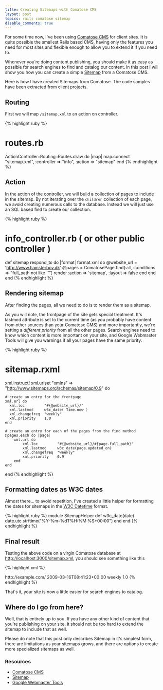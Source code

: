 ```yaml
---
title: Creating Sitemaps with Comatose CMS
layout: post
topics: rails comatose sitemap
disable_comments: true
---
```


For some time now, I've been using [Comatose CMS](http://github.com/darthapo/comatose/tree/master) for client sites. It is quite possible the smallest Rails based CMS, having only the features you need for most sites and flexible enough to allow you to extend it if you need to. 

Whenever you're doing content publishing, you should make it as easy as possible for search engines to find and catalog our content. In this post I will show you how you can create a simple [Sitemap](http://www.sitemaps.org) from a Comatose CMS.

Here is how I have created Sitemaps from Comatose. The code samples have been extracted from client projects.

## Routing

First we will map `/sitemap.xml` to an action on controller.

{% highlight ruby %}
# routes.rb
ActionController::Routing::Routes.draw do |map|
 	map.connect "sitemap.xml", :controller => "info", :action => "sitemap"
end
{% endhighlight %}

## Action

In the action of the controller, we will build a collection of pages to include in the sitemap. By not iterating over the `children` collection of each page, we avoid creating numerous calls to the database. Instead we will just use an SQL based find to create our collection.

{% highlight ruby %}
# info_controller.rb ( or other public controller )
def sitemap
	respond_to do |format|
   format.xml do
			@website_url = 'http://www.hamsterboy.dk'
			@pages = ComatosePage.find(:all, :conditions => "full_path not like ''")
			render :action => 'sitemap', :layout => false
		end
	end
end
{% endhighlight %}

## Rendering sitemap

After finding the pages, all we need to do is to render them as a sitemap.

As you will note, the frontpage of the site gets special treatment. It's lastmod attribute is set to the current time (as you probably have content from other sources than your Comatose CMS) and more importantly, we're setting a *different priority* from all the other pages. Search engines need to know which content is more important on your site, and Google Webmaster Tools will give you warnings if all your pages have the same priority.

{% highlight ruby %}
# sitemap.rxml
xml.instruct! 
xml.urlset "xmlns" => "http://www.sitemaps.org/schemas/sitemap/0.9" do

	# create an entry for the frontpage
	xml.url do
	  xml.loc         "#{@website_url}/"
	  xml.lastmod     w3c_date( Time.now )
	  xml.changefreq  "weekly"
	  xml.priority    1.0
	end

	# create an entry for each of the pages from the find method
 	@pages.each do |page|
		xml.url do
			xml.loc         "#{@website_url}/#{page.full_path}"
			xml.lastmod     w3c_date(page.updated_on)
			xml.changefreq  "weekly"
			xml.priority    0.9
		end
	end
end
{% endhighlight %}

## Formatting dates as W3C dates

Almost there... to avoid repetition, I've created a little helper for formatting the dates for sitemaps in the [W3C Datetime](http://www.w3.org/TR/NOTE-datetime) format.

{% highlight ruby %}
module SitemapHelper
	def w3c_date(date)
		date.utc.strftime("%Y-%m-%dT%H:%M:%S+00:00")
	end
end
{% endhighlight %}

## Final result

Testing the above code on a virgin Comatose database at <http://localhost:3000/sitemap.xml>, you should see something like this

{% highlight xml %}
<?xml version="1.0" encoding="UTF-8"?>
<urlset xmlns="http://www.sitemaps.org/schemas/sitemap/0.9">
  <url>
    <loc>http://example.com/</loc>
    <lastmod>2009-03-16T08:41:23+00:00</lastmod>
    <changefreq>weekly</changefreq>
    <priority>1.0</priority>
  </url>
</urlset>
{% endhighlight %}

That's it, your site is now a little easier for search engines to catalog.

## Where do I go from here?

Well, that is entirely up to you. If you have any other kind of content that you're publishing on your site, it should not be too hard to extend the sitemap to include that as well. 

Please do note that this post only describes Sitemap in it's simplest form, there are limitations as your sitemaps grows, and there are options to create more specialized sitemaps as well.

### Resources

* [Comatose CMS](http://github.com/darthapo/comatose/tree/master)
* [Sitemap](http://www.sitemaps.org/)
* [Google Webmaster Tools](http://www.google.com/webmasters/tools/)